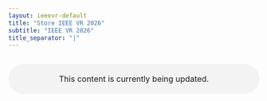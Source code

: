 ```yaml
---
layout: ieeevr-default
title: "Store IEEE VR 2026"
subtitle: "IEEE VR 2026"
title_separator: "|"
---
```

<script type="text/javascript">
    $(document).ready(function(){
		var email = ""; 
		var domain = "ieeevr.org"; 
		email = "exhibitssponsors2025"; 
		$(".exhibitssponsors").html("<span class='text-nowrap'><a href=javascript:location='" + "mail" + "to:" + email + "@" + domain + "'><i class='fas fa-fw fa-envelope-square emailIcon' style=''></i><i class='emailText'>" + email + "@" + domain + "</a></i></span>");    
	});
</script>
<p style="width:100%; margin: 30px auto; padding: 20px 0; text-align:center; font-size:1rem; border-radius: 30px; background-color: #f3f3f3">This content is currently being updated.</p>
<div style="display:none">
    <h1>Store IEEE VR 2025</h1>
    <p>This year, in line with our sustainability policy, we are reducing the distribution of conference goodies. However, for those who are interested, we are offering the opportunity to purchase the official IEEE VR 2025 merchandise.</p>
    <h2 id="overview">Available Items</h2>
    <p>
		<ul>
			<li><strong>Official IEEE VR 2025 T-shirt:</strong> Available in both adult and children’s sizes. Please note that the t-shirts tend to run small. If you are unsure between two sizes, we recommend choosing the larger size.</li>
			<li><strong>IEEE VR 2025 Hoodie:</strong> A stylish option for cooler days.</li>
		</ul>
	</p>
	<p>
		As part of our commitment to sustainability, we have chosen high-quality, eco-friendly products:
		<ul>
			<li>The t-shirts are produced in France by <i>Atelier Textile Français</i>, ensuring premium quality and ethical production standards.</li>
			<li>Printing is done locally in Brittany by <i>Atelier Monsieur Coton</i>, located less than 100 km from Saint-Malo.</li>
		</ul>
	</p>
	<h2 id="overview">Important Information</h2>
	<p>
		<ul>
			<li><strong>Pricing: </strong> The cost of merchandise is <strong>not included</strong> in the conference registration fee.</li>
			<li><strong>Order Deadline: </strong> To receive your items at the Conference Center, please place your order by <strong>February 16, 2025</strong>. Your items will be ready for pickup when you collect your conference badge.</li>
			<li><strong>Late Orders: </strong> Orders placed after February 16 will be shipped directly to your preferred address. Please note that additional shipping fees will apply.</li>
		</ul>
	</p>
	<p>
		Click the link below to place your order and join us in supporting local, sustainable initiatives while taking home a piece of IEEE VR 2025!
	</p>
	<p class="alignCenter">
		<strong><a target="_blank" href="https://www.ateliermonsieurcoton.com/ieee-vr-2025">[Order Now]</a></strong>
	</p>
	<p>
		Thank you for contributing to our sustainability efforts!
	</p>
	<div style="display: flex; justify-content: center; gap: 10px; flex-wrap: wrap; margin-bottom: 20px;">
        <img src="/2025/assets/images/AtelierMrCoton.png" alt="Logo Atelier Mr Coton" style="flex: 1 1 20%; max-width: 20%; height: auto;">
        <img src="/2025/assets/images/AtelierTextileFr.png" alt="Logo Atelier Textile Fr" style="flex: 1 1 20%; max-width: 20%; height: auto;">
    </div>
</div>
